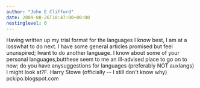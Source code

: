 ```yaml
---
author: "John E Clifford"
date: 2009-08-26T18:47:00+00:00
nestinglevel: 0
---
```

Having written up my trial format for the languages I know best, I am at a losswhat to do next. I have some general articles promised but feel ununspired; Iwant to do another language. I know about some of your personal languages,butthese seem to me an ill-advised place to go on to now; do you have anysuggestions for languages (preferably NOT auxlangs) I might look at?F. Harry Stowe (officially --
 I still don't know why) pckipo.blogspot.com